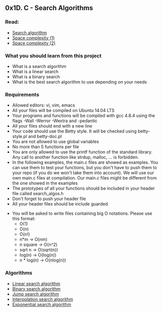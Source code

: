 ## 0x1D. C - Search Algorithms

### Read:

- [Search algorithm](https://en.wikipedia.org/wiki/Search_algorithm)
- [Space complexity (1)](http://www.geeksforgeeks.org/g-fact-86/)
- [Space complexity (2)](http://btechsmartclass.com/DS/U1_T3.html)

### What you should learn from this project

- What is a search algorithm
- What is a linear search
- What is a binary search
- What is the best search algorithm to use depending on your needs

### Requirements

- Allowed editors: vi, vim, emacs
- All your files will be compiled on Ubuntu 14.04 LTS
- Your programs and functions will be compiled with gcc 4.8.4 using the flags -Wall -Werror -Wextra and -pedantic
- All your files should end with a new line
- Your code should use the Betty style. It will be checked using betty-style.pl and betty-doc.pl
- You are not allowed to use global variables
- No more than 5 functions per file
- You are only allowed to use the printf function of the standard library. Any call to another function like strdup, malloc, ... is forbidden.
- In the following examples, the main.c files are showed as examples. You can use them to test your functions, but you don't have to push them to your repo (if you do we won't take them into account). We will use our own main.c files at compilation. Our main.c files might be different from the one showed in the examples
- The prototypes of all your functions should be included in your header file called search_algos.h
- Don't forget to push your header file
- All your header files should be include guarded
* You will be asked to write files containing big O notations. Please use this format:
  * O(1)
  * O(n)
  * O(n!)
  * n*m -> O(nm)
  * n square -> O(n^2)
  * sqrt n -> O(sqrt(n))
  * log(n) -> O(log(n))
  * n * log(n) -> O(nlog(n))
  
### Algorithms
  
- [Linear search algorithm](https://en.wikipedia.org/wiki/Linear_search)
- [Binary search algorithm](https://en.wikipedia.org/wiki/Binary_search_algorithm)
- [Jump search algorithm](https://en.wikipedia.org/wiki/Jump_search)
- [Interpolation search algorithm](https://en.wikipedia.org/wiki/Interpolation_search)
- [Exponential search algorithm](https://en.wikipedia.org/wiki/Exponential_search)
